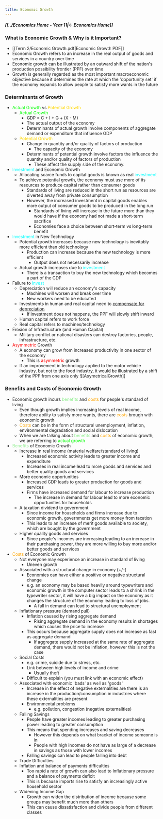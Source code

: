 ```yaml
---
title: Economic Growth
---
```


##### [[../Economics Home - Year 11|← Economics Home]]

### What is Economic Growth & Why is it Important?
- [[Term 2/Economic Growth.pdf|Economic Growth PDF]]
- Economic Growth refers to an increase in the real output of goods and services in a country over time
- Economic growth can be illustrated by an outward shift of the nation's production possibility frontier (PPF) over time
- Growth is generally regarded as the most important macroeconomic objective because it determines the rate at which the 'opportunity set' if the economy expands to allow people to satisfy more wants in the future

### Determinants of Growth
- <span style="color:lime;">Actual Growth</span> vs <span style="color:gold;">Potential Growth</span>
	- <span style="color:lime;">Actual Growth</span>
		- GDP = C + I + G + (X - M)
		- The actual output of the economy
		- Determinants of actual growth involve components of aggregate demand or expenditure that influence GDP
	- <span style="color:gold;">Potential Growth</span>
		- Change in quantity and/or quality of factors of production
			- The capacity of the economy
		- Determinants of potential growth involve factors the influence the quantity and/or quality of factors of production
			- These affect the supply side of the economy.
- <span style="color:aqua;">Investment</span> and Economic Growth
	- Allocating scarce funds to capital goods is known as real <span style="color:aqua;">investment</span>
	- To achieve potential growth, the economy must use more of its resources to produce capital rather than consumer goods
		- Standards of living are reduced in the short run as resources are diverted away from private consumption
		- However, the increased investment in capital goods enables more output of consumer goods to be produced in the long run
			- Standards of living will increase in the future more than they would have if the economy had not made a short-term sacrifice
			- Economies face a choice between short-term vs long-term benefit
- <span style="color:aqua;">Investment</span> in New Technology
	- Potential growth increases because new technology is inevitably more efficient than old technology
		- Production can increase because the new technology is more efficient
			- Output does not necessarily increase
	- Actual growth increases due to <span style="color:aqua;">investment</span>
		- There is a transaction to buy the new technology which becomes a part of the GDP
- Failure to <span style="color:aqua;">Invest</span>
	- Depreciation will reduce an economy's capacity
		- Machines will worsen and break over time
		- New workers need to be educated
	- Investments in human and real capital need to <u>compensate for depreciation</u>
		- If investment does not happens, the PPF will slowly shift inward
	- Human capital refers to work force
	- Real capital refers to machines/technology
- Erosion of Infrastructure (and Human Capital)
	- Military conflict or national disasters can destroy factories, people, infrastructure, etc.
- <span style="color:red;">Asymmetric</span> Growth
	- A economy can grow from increased productivity in one sector of the economy
		- This is <span style="color:red;">asymmetric</span> growth
	- If an improvement in technology applied to the motor vehicle industry, but not to the food industry, it would be illustrated by a shift of the PPF from one axis only
	  ![[AsymetricalGrowth]]

### Benefits and Costs of Economic Growth
- Economic growth incurs <span style="color:lightgreen;">benefits</span> and <span style="color:orange;">costs</span> for people's standard of living
	- Even though growth implies increasing levels of real income, therefore ability to satisfy more wants, there are <span style="color:orange;">costs</span> brough with economic growth
	- <span style="color:orange;">Costs</span> can be in the form of structural unemployment, inflation, environmental degradation and social dislocation
	- When we are talking about <span style="color:lightgreen;">benefits</span> and <span style="color:orange;">costs</span> of economic growth, we are referring to <span style="color:lime;">actual growth</span>
- <span style="color:lightgreen;">Benefits</span> of Economic Growth
	- Increase in real income (material welfare/standard of living)
		- Increased economic activity leads to greater income and expenditure
		- Increases in real income lead to more goods and services and better quality goods and services
	- More economic opportunities
		- Increased GDP leads to greater production for goods and services
		- Firms have increased demand for labour to increase production
			- The increase in demand for labour lead to more economic opportunities for households
	- A taxation dividend to government
		- Since income for households and firms increase due to economic growth, governments get more money from taxation
		- This leads to an increase of merit goods available to society, which are bought by the government
	- Higher quality goods and services
		- Since people's incomes are increasing leading to an increase in their purchasing power, they are more willing to buy more and/or better goods and services
- <span style="color:orange;">Costs</span> of Economic Growth
	- Not everyone may experience an increase in standard of living
		- Uneven growth
	- Associated with a structural change in economy (+/-)
		- Economies can have either a positive or negative structural change
		- e.g. an economy may be based heavily around typewriters and economic growth in the computer sector leads to a shrink in the typewriter sector, it will have a big impact on the economy as it changes the structure of the economy leading to loss of jobs.
			- A fall in demand can lead to structural unemployment
	- Inflationary pressure (demand pull)
		- Inflation caused by rising aggregate demand
			- Rising aggregate demand in the economy results in shortages which causes the price to increase
		- This occurs because aggregate supply does not increase as fast as aggregate demand
			- If aggregate supply increased at the same rate of aggregate demand, there would not be inflation, however this is not the case
	- Social Costs
		- e.g. crime, suicide due to stress, etc.
		- Link between high levels of income and crime
			- Usually theft
		- Difficult to explain (you must link with an economic effect)
	- Associated with economic 'bads' as well as 'goods'
		- Increase in the effect of negative externalities are there is an increase in the production/consumption in industries where these externalities are present
		- Environmental problems
			- e.g. pollution, congestion (negative externalities)
	- Falling Savings
		- People have greater incomes leading to greater purchasing power leading to greater consumption
		- This means that spending increases and saving decreases
			- However this depends on what bracket of income someone is in
			- People with high incomes do not have as large of a decrease in savings as those with lower incomes
		- Falling savings can lead to people falling into debt
	- Trade Difficulties
	- Inflation and balance of payments difficulties
		- Too rapid a rate of growth can also lead to Inflationary pressure and a balance of payments deficit
		- This is because imports rise to satisfy an increasingly active household sector
	- Widening Income Gap
		- Growth can widen the distribution of income because some groups may benefit much more than others
		- This can cause dissatisfaction and divide people from different classes